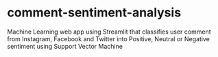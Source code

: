 # comment-sentiment-analysis
Machine Learning web app using Streamlit that classifies user comment from Instagram, Facebook and Twitter into Positive, Neutral or Negative sentiment using Support Vector Machine
